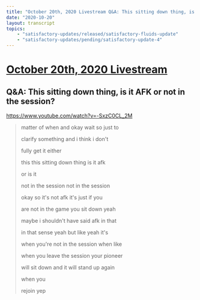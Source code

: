 ```yaml
---
title: "October 20th, 2020 Livestream Q&A: This sitting down thing, is it AFK or not in the session?"
date: "2020-10-20"
layout: transcript
topics:
    - "satisfactory-updates/released/satisfactory-fluids-update"
    - "satisfactory-updates/pending/satisfactory-update-4"
---
```

# [October 20th, 2020 Livestream](../2020-10-20.md)
## Q&A: This sitting down thing, is it AFK or not in the session?
https://www.youtube.com/watch?v=-SxzC0CL_2M
> matter of when and okay wait so just to
> 
> clarify something and i think i don't
> 
> fully get it either
> 
> this this sitting down thing is it afk
> 
> or is it
> 
> not in the session not in the session
> 
> okay so it's not afk it's just if you
> 
> are not in the game you sit down yeah
> 
> maybe i shouldn't have said afk in that
> 
> in that sense yeah but like yeah it's
> 
> when you're not in the session when like
> 
> when you leave the session your pioneer
> 
> will sit down and it will stand up again
> 
> when you
> 
> rejoin yep
> 

